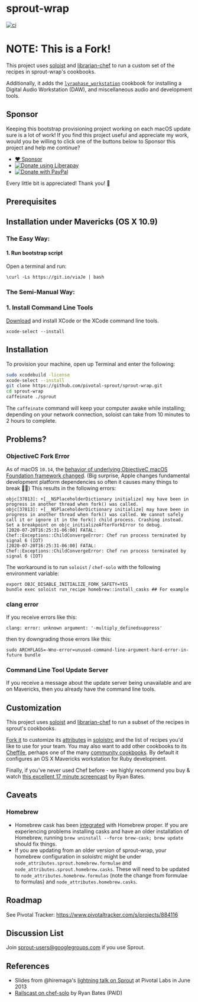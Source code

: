 # sprout-wrap

[![ci](https://github.com/LyraPhase/sprout-wrap/actions/workflows/ci.yml/badge.svg)](https://github.com/LyraPhase/sprout-wrap/actions/workflows/ci.yml)

# NOTE: This is a Fork!

This project uses [soloist](https://github.com/mkocher/soloist) and [librarian-chef](https://github.com/applicationsonline/librarian-chef)
to run a custom set of the recipes in sprout-wrap's cookbooks.

Additionally, it adds the [`lyraphase_workstation`](https://github.com/trinitronx/lyraphase_workstation) cookbook for installing a Digital Audio Workstation (DAW), and miscellaneous audio and development tools.

## Sponsor

Keeping this bootstrap provisioning project working on each macOS update sure is a lot of work!
If you find this project useful and appreciate my work,
would you be willing to click one of the buttons below to Sponsor this project and help me continue?

- <noscript><a href="https://github.com/sponsors/trinitronx">:heart: Sponsor</a></noscript>
- <noscript><a href="https://liberapay.com/trinitronx/donate"><img alt="Donate using Liberapay" src="https://liberapay.com/assets/widgets/donate.svg"></a></noscript>
- <noscript><a href="https://paypal.me/JamesCuzella"><img src="https://www.paypalobjects.com/en_US/i/btn/btn_donateCC_LG.gif" border="0" alt="Donate with PayPal" /></a></noscript>

Every little bit is appreciated! Thank you! 🙏


## Prerequisites


## Installation under Mavericks (OS X 10.9)

### The Easy Way:

#### 1. Run bootstrap script

Open a terminal and run:

    \curl -Ls https://git.io/viaJe | bash

### The Semi-Manual Way:

### 1. Install Command Line Tools

[Download](https://developer.apple.com/support/xcode/) and install XCode or the XCode command line tools.
  
    xcode-select --install

## Installation

To provision your machine, open up Terminal and enter the following:

```sh
sudo xcodebuild -license
xcode-select --install
git clone https://github.com/pivotal-sprout/sprout-wrap.git
cd sprout-wrap
caffeinate ./sprout
```

The `caffeinate` command will keep your computer awake while installing; depending on your network connection, soloist can take from 10 minutes to 2 hours to complete.

## Problems?

### ObjectiveC Fork Error

As of macOS `10.14`, the [behavior of underlying ObjectiveC macOS Foundation framework changed][objc-fork-mojave]. (Big surprise, Apple changes fundamental development platform dependencies so often it causes many things to break 🍎💩)
This results in the following errors:

    objc[37813]: +[__NSPlaceholderDictionary initialize] may have been in progress in another thread when fork() was called.
    objc[37813]: +[__NSPlaceholderDictionary initialize] may have been in progress in another thread when fork() was called. We cannot safely call it or ignore it in the fork() child process. Crashing instead. Set a breakpoint on objc_initializeAfterForkError to debug.
    [2020-07-20T16:25:31-06:00] FATAL: Chef::Exceptions::ChildConvergeError: Chef run process terminated by signal 6 (IOT)
    [2020-07-20T16:25:31-06:00] FATAL: Chef::Exceptions::ChildConvergeError: Chef run process terminated by signal 6 (IOT)

The workaround is to run `soloist` / `chef-solo` with the following environment variable:

    export OBJC_DISABLE_INITIALIZE_FORK_SAFETY=YES
    bundle exec soloist run_recipe homebrew::install_casks ## For example

### clang error

If you receive errors like this:

    clang: error: unknown argument: '-multiply_definedsuppress'

then try downgrading those errors like this:

    sudo ARCHFLAGS=-Wno-error=unused-command-line-argument-hard-error-in-future bundle

### Command Line Tool Update Server

If you receive a message about the update server being unavailable and are on Mavericks, then you already have the command line tools.

## Customization

This project uses [soloist](https://github.com/mkocher/soloist) and [librarian-chef](https://github.com/applicationsonline/librarian-chef)
to run a subset of the recipes in sprout's cookbooks.

[Fork it](https://github.com/pivotal-sprout/sprout-wrap/fork) to 
customize its [attributes](http://docs.chef.io/attributes.html) in [soloistrc](/soloistrc) and the list of recipes 
you'd like to use for your team. You may also want to add other cookbooks to its [Cheffile](/Cheffile), perhaps one 
of the many [community cookbooks](https://supermarket.chef.io/cookbooks). By default it configures an OS X 
Mavericks workstation for Ruby development.

Finally, if you've never used Chef before - we highly recommend you buy &amp; watch [this excellent 17 minute screencast](http://railscasts.com/episodes/339-chef-solo-basics) by Ryan Bates. 

## Caveats

### Homebrew

- Homebrew cask has been [integrated](https://github.com/caskroom/homebrew-cask/pull/15381) with Homebrew proper. If you are experiencing problems installing casks and
  have an older installation of Homebrew, running `brew uninstall --force brew-cask; brew update` should fix things.
- If you are updating from an older version of sprout-wrap, your homebrew configuration in soloistrc might be under `node_attributes.sprout.homebrew.formulae`
  and `node_attributes.sprout.homebrew.casks`. These will need to be updated to `node_attributes.homebrew.formulas` (note the change from formulae to formulas)
  and `node_attributes.homebrew.casks`.

## Roadmap

See Pivotal Tracker: <https://www.pivotaltracker.com/s/projects/884116>

## Discussion List

  Join [sprout-users@googlegroups.com](https://groups.google.com/forum/#!forum/sprout-users) if you use Sprout.

## References

* Slides from @hiremaga's [lightning talk on Sprout](http://sprout-talk.cfapps.io/) at Pivotal Labs in June 2013
* [Railscast on chef-solo](http://railscasts.com/episodes/339-chef-solo-basics) by Ryan Bates (PAID)

[objc-fork-mojave]: https://blog.phusion.nl/2017/10/13/why-ruby-app-servers-break-on-macos-high-sierra-and-what-can-be-done-about-it/
